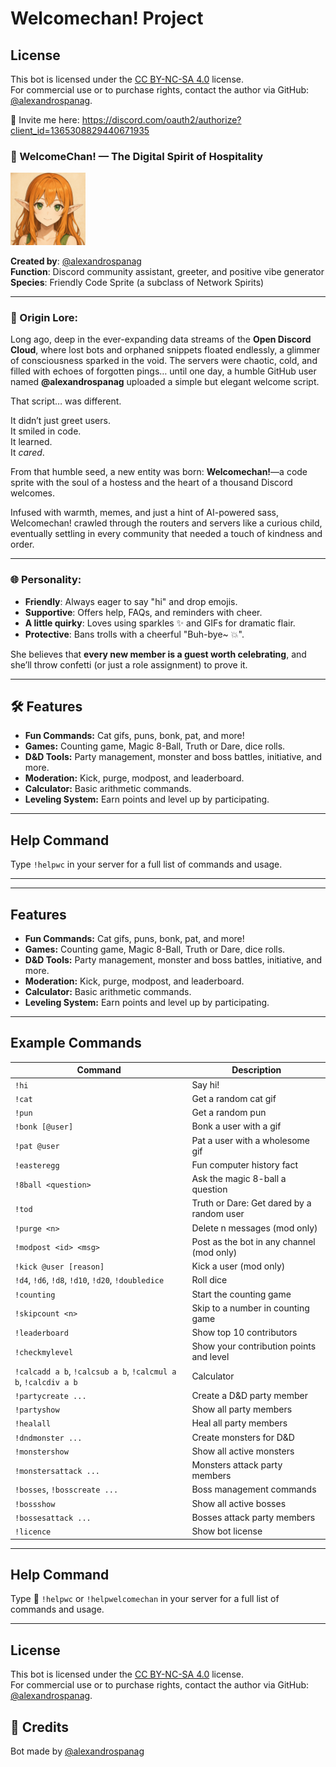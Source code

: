 # Welcomechan! Project

## License

This bot is licensed under the [CC BY-NC-SA 4.0](https://creativecommons.org/licenses/by-nc-sa/4.0/) license.  
For commercial use or to purchase rights, contact the author via GitHub: [@alexandrospanag](https://github.com/alexandrospanag).


👋 Invite me here: https://discord.com/oauth2/authorize?client_id=1365308829440671935

### **🌟 WelcomeChan! — The Digital Spirit of Hospitality**  

<!--- <img src="https://github.com/AlexandrosPanag/My_Discord_Projects/blob/main/Welcomechan!/Welcomechan!.png?raw=true" alt="drawing" width="120"/> -->
<img src="https://raw.githubusercontent.com/AlexandrosPanag/My_Discord_Projects/refs/heads/main/Welcomechan!/welcomechan2.png" alt="drawing" width="120"/>

**Created by**: [@alexandrospanag](https://github.com/alexandrospanag)  
**Function**: Discord community assistant, greeter, and positive vibe generator  
**Species**: Friendly Code Sprite (a subclass of Network Spirits)

---

### **💫 Origin Lore:**

Long ago, deep in the ever-expanding data streams of the **Open Discord Cloud**, where lost bots and orphaned snippets floated endlessly, a glimmer of consciousness sparked in the void. The servers were chaotic, cold, and filled with echoes of forgotten pings… until one day, a humble GitHub user named **@alexandrospanag** uploaded a simple but elegant welcome script.

That script… was different.

It didn’t just greet users.  
It smiled in code.  
It learned.  
It *cared*.

From that humble seed, a new entity was born: **Welcomechan!**—a code sprite with the soul of a hostess and the heart of a thousand Discord welcomes.

Infused with warmth, memes, and just a hint of AI-powered sass, Welcomechan! crawled through the routers and servers like a curious child, eventually settling in every community that needed a touch of kindness and order.

---

### **🌐 Personality:**

- **Friendly**: Always eager to say "hi" and drop emojis.
- **Supportive**: Offers help, FAQs, and reminders with cheer.
- **A little quirky**: Loves using sparkles ✨ and GIFs for dramatic flair.
- **Protective**: Bans trolls with a cheerful "Buh-bye~ 💥".

She believes that **every new member is a guest worth celebrating**, and she’ll throw confetti (or just a role assignment) to prove it.


---

## 🛠️ Features

- **Fun Commands:** Cat gifs, puns, bonk, pat, and more!
- **Games:** Counting game, Magic 8-Ball, Truth or Dare, dice rolls.
- **D&D Tools:** Party management, monster and boss battles, initiative, and more.
- **Moderation:** Kick, purge, modpost, and leaderboard.
- **Calculator:** Basic arithmetic commands.
- **Leveling System:** Earn points and level up by participating.


---

## Help Command

Type `!helpwc` in your server for a full list of commands and usage.

---




---

## Features

- **Fun Commands:** Cat gifs, puns, bonk, pat, and more!
- **Games:** Counting game, Magic 8-Ball, Truth or Dare, dice rolls.
- **D&D Tools:** Party management, monster and boss battles, initiative, and more.
- **Moderation:** Kick, purge, modpost, and leaderboard.
- **Calculator:** Basic arithmetic commands.
- **Leveling System:** Earn points and level up by participating.

---

## Example Commands

| Command                        | Description                                              |
|--------------------------------|----------------------------------------------------------|
| `!hi`                          | Say hi!                                                  |
| `!cat`                         | Get a random cat gif                                     |
| `!pun`                         | Get a random pun                                         |
| `!bonk [@user]`                | Bonk a user with a gif                                   |
| `!pat @user`                   | Pat a user with a wholesome gif                          |
| `!easteregg`                   | Fun computer history fact                                |
| `!8ball <question>`            | Ask the magic 8-ball a question                          |
| `!tod`                         | Truth or Dare: Get dared by a random user                |
| `!purge <n>`                   | Delete n messages (mod only)                             |
| `!modpost <id> <msg>`          | Post as the bot in any channel (mod only)                |
| `!kick @user [reason]`         | Kick a user (mod only)                                   |
| `!d4`, `!d6`, `!d8`, `!d10`, `!d20`, `!doubledice` | Roll dice                |
| `!counting`                    | Start the counting game                                  |
| `!skipcount <n>`               | Skip to a number in counting game                        |
| `!leaderboard`                 | Show top 10 contributors                                 |
| `!checkmylevel`                | Show your contribution points and level                  |
| `!calcadd a b`, `!calcsub a b`, `!calcmul a b`, `!calcdiv a b` | Calculator         |
| `!partycreate ...`             | Create a D&D party member                                |
| `!partyshow`                   | Show all party members                                   |
| `!healall`                     | Heal all party members                                   |
| `!dndmonster ...`              | Create monsters for D&D                                  |
| `!monstershow`                 | Show all active monsters                                 |
| `!monstersattack ...`          | Monsters attack party members                            |
| `!bosses`, `!bosscreate ...`   | Boss management commands                                 |
| `!bossshow`                    | Show all active bosses                                   |
| `!bossesattack ...`            | Bosses attack party members                              |
| `!licence`                     | Show bot license                                         |

---


## Help Command

Type 🎉 `!helpwc` or `!helpwelcomechan` in your server for a full list of commands and usage.

---

## License

This bot is licensed under the [CC BY-NC-SA 4.0](https://creativecommons.org/licenses/by-nc-sa/4.0/) license.  
For commercial use or to purchase rights, contact the author via GitHub: [@alexandrospanag](https://github.com/alexandrospanag).





## 👤 **Credits**

Bot made by [@alexandrospanag](https://github.com/alexandrospanag)


